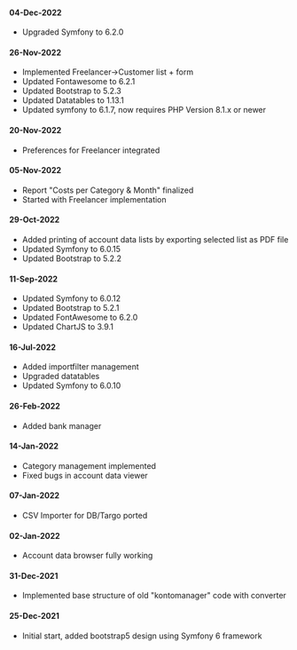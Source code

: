 #### 04-Dec-2022

- Upgraded Symfony to 6.2.0

#### 26-Nov-2022

- Implemented Freelancer->Customer list + form
- Updated Fontawesome to 6.2.1
- Updated Bootstrap to 5.2.3
- Updated Datatables to 1.13.1
- Updated symfony to 6.1.7, now requires PHP Version 8.1.x or newer

#### 20-Nov-2022

- Preferences for Freelancer integrated

#### 05-Nov-2022

- Report "Costs per Category & Month" finalized
- Started with Freelancer implementation

#### 29-Oct-2022

- Added printing of account data lists by exporting selected list as PDF file
- Updated Symfony to 6.0.15
- Updated Bootstrap to 5.2.2

#### 11-Sep-2022

- Updated Symfony to 6.0.12
- Updated Bootstrap to 5.2.1
- Updated FontAwesome to 6.2.0
- Updated ChartJS to 3.9.1

#### 16-Jul-2022

- Added importfilter management
- Upgraded datatables
- Updated Symfony to 6.0.10

#### 26-Feb-2022
- Added bank manager

#### 14-Jan-2022 
- Category management implemented
- Fixed bugs in account data viewer 

#### 07-Jan-2022 
- CSV Importer for DB/Targo ported

#### 02-Jan-2022 
- Account data browser fully working

#### 31-Dec-2021 
- Implemented base structure of old "kontomanager" code with converter

#### 25-Dec-2021 
- Initial start, added bootstrap5 design using Symfony 6 framework

